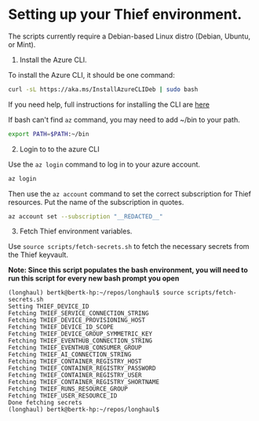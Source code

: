 # Setting up your Thief environment.

The scripts currently require a Debian-based Linux distro (Debian, Ubuntu, or Mint).

1. Install the Azure CLI.  

To install the Azure CLI, it should be one command:

```bash
curl -sL https://aka.ms/InstallAzureCLIDeb | sudo bash
```

If you need help, full instructions for installing the CLI are [here](https://docs.microsoft.com/en-us/cli/azure/install-azure-cli-apt?view=azure-cli-latest)

If bash can't find `az` command, you may need to add ~/bin to your path.
```bash
export PATH=$PATH:~/bin
```

2. Login to to the azure CLI

Use the `az login` command to log in to your azure account.

```bash
az login
```

Then use the `az account` command to set the correct subscription for Thief resources.  Put the name of the subscription in quotes.

```bash
az account set --subscription "__REDACTED__"
```

3. Fetch Thief environment variables.

Use `source scripts/fetch-secrets.sh` to fetch the necessary secrets from the Thief keyvault.

**__Note: Since this script populates the bash environment, you will need to run this script for every new bash prompt you open__**


```
(longhaul) bertk@bertk-hp:~/repos/longhaul$ source scripts/fetch-secrets.sh
Setting THIEF_DEVICE_ID
Fetching THIEF_SERVICE_CONNECTION_STRING
Fetching THIEF_DEVICE_PROVISIONING_HOST
Fetching THIEF_DEVICE_ID_SCOPE
Fetching THIEF_DEVICE_GROUP_SYMMETRIC_KEY
Fetching THIEF_EVENTHUB_CONNECTION_STRING
Fetching THIEF_EVENTHUB_CONSUMER_GROUP
Fetching THIEF_AI_CONNECTION_STRING
Fetching THIEF_CONTAINER_REGISTRY_HOST
Fetching THIEF_CONTAINER_REGISTRY_PASSWORD
Fetching THIEF_CONTAINER_REGISTRY_USER
Fetching THIEF_CONTAINER_REGISTRY_SHORTNAME
Fetching THIEF_RUNS_RESOURCE_GROUP
Fetching THIEF_USER_RESOURCE_ID
Done fetching secrets
(longhaul) bertk@bertk-hp:~/repos/longhaul$
```

